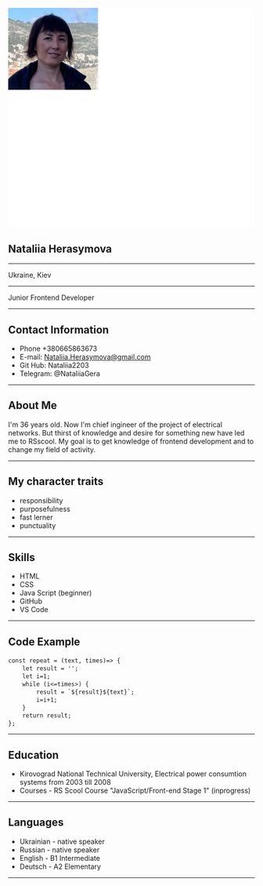 ![Foto](foto.png)
## Nataliia Herasymova
**************************
Ukraine, Kiev
**************************
Junior Frontend Developer
**************************
## Contact Information
* Phone +380665863673
* E-mail: Nataliia.Herasymova@gmail.com
* Git Hub: Nataliia2203
* Telegram: @NataliiaGera
*********************************************
## About Me
I'm 36 years old. Now I'm chief ingineer of the project of electrical networks. 
But thirst of knowledge and desire for something new have led me to RSscool.
My goal is to get knowledge of frontend development and to change my field
of activity.
******************************************************************************
## My character traits
* responsibility
* purposefulness
* fast lerner
* punctuality
* *********************************************************************************
## Skills
* HTML
* CSS
* Java Script (beginner)
* GitHub
* VS Code
* *********************************************************************************
## Code Example
```
const repeat = (text, times)=> {
    let result = '';
    let i=1;
    while (i<=times>) {
        result = `${result}${text}`;
        i=i+1;
    }
    return result;
};
```
*************************************************************************************
## Education
* Kirovograd National Technical University, Electrical power consumtion systems from 2003 till 2008
* Courses - RS Scool Course "JavaScript/Front-end Stage 1" (inprogress)
* ************************************************************************************
## Languages
* Ukrainian - native speaker
* Russian - native speaker
* English - B1 Intermediate
* Deutsch - A2 Elementary
* *********************************************************************************